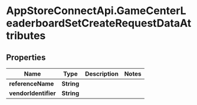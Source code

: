 # AppStoreConnectApi.GameCenterLeaderboardSetCreateRequestDataAttributes

## Properties

Name | Type | Description | Notes
------------ | ------------- | ------------- | -------------
**referenceName** | **String** |  | 
**vendorIdentifier** | **String** |  | 


